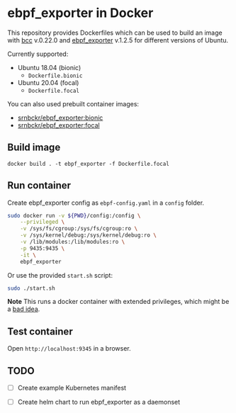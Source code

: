 # ebpf_exporter in Docker
This repository provides Dockerfiles which can be used to build an image with 
[bcc](https://github.com/iovisor/bcc) v.0.22.0 and [ebpf_exporter](https://github.com/cloudflare/ebpf_exporter) v.1.2.5 for different versions of Ubuntu.

Currently supported:

- Ubuntu 18.04 (bionic)
    - `Dockerfile.bionic`
- Ubuntu 20.04 (focal)
    - `Dockerfile.focal`

You can also used prebuilt container images:
- [srnbckr/ebpf_exporter:bionic](https://hub.docker.com/repository/docker/srnbckr/ebpf_exporter)
- [srnbckr/ebpf_exporter:focal](https://hub.docker.com/repository/docker/srnbckr/ebpf_exporter)

## Build image
`docker build . -t ebpf_exporter -f Dockerfile.focal`

## Run container
Create ebpf_exporter config as `ebpf-config.yaml` in a `config` folder.

```sh
sudo docker run -v ${PWD}/config:/config \
    --privileged \
    -v /sys/fs/cgroup:/sys/fs/cgroup:ro \
    -v /sys/kernel/debug:/sys/kernel/debug:ro \
    -v /lib/modules:/lib/modules:ro \
    -p 9435:9435 \
    -it \
    ebpf_exporter
```

Or use the provided `start.sh` script:

```sh
sudo ./start.sh
```

**Note** This runs a docker container with extended privileges, which might be a [bad idea](https://www.trendmicro.com/en_us/research/19/l/why-running-a-privileged-container-in-docker-is-a-bad-idea.html). 


## Test container
Open `http://localhost:9345` in a browser.

## TODO
- [ ] Create example Kubernetes manifest
- [ ] Create helm chart to run ebpf_exporter as a daemonset


